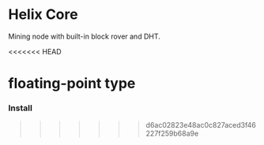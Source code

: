 # Helix Core
Mining node with built-in block rover and DHT. 

<<<<<<< HEAD

floating-point type
=======
### Install 
>>>>>>> d6ac02823e48ac0c827aced3f46227f259b68a9e
